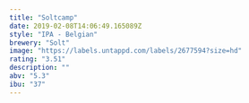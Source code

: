 ```yaml
---
title: "Soltcamp"
date: 2019-02-08T14:06:49.165089Z
style: "IPA - Belgian"
brewery: "Solt"
image: "https://labels.untappd.com/labels/2677594?size=hd"
rating: "3.51"
description: ""
abv: "5.3"
ibu: "37"
---
```

